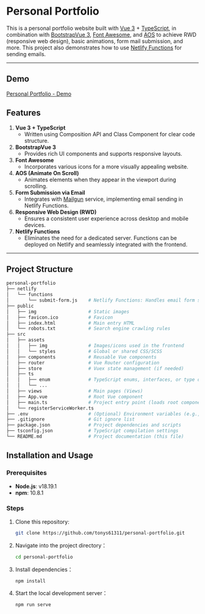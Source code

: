 # Personal Portfolio

This is a personal portfolio website built with [Vue 3](https://vuejs.org/) + [TypeScript](https://www.typescriptlang.org/), in combination with [BootstrapVue 3](https://www.npmjs.com/package/bootstrap-vue-3), [Font Awesome](https://fontawesome.com), and [AOS](https://michalsnik.github.io/aos/) to achieve RWD (responsive web design), basic animations, form mail submission, and more. This project also demonstrates how to use [Netlify Functions](https://docs.netlify.com/functions/overview/) for sending emails.

---

## Demo

[Personal Portfolio - Demo](https://tonys61311.github.io/personal-portfolio)

## Features

1. **Vue 3 + TypeScript**  
   - Written using Composition API and Class Component for clear code structure.
2. **BootstrapVue 3**  
   - Provides rich UI components and supports responsive layouts.
3. **Font Awesome**  
   - Incorporates various icons for a more visually appealing website.
4. **AOS (Animate On Scroll)**  
   - Animates elements when they appear in the viewport during scrolling.
5. **Form Submission via Email**  
   - Integrates with [Mailgun](https://www.mailgun.com/) service, implementing email sending in Netlify Functions.
6. **Responsive Web Design (RWD)**  
   - Ensures a consistent user experience across desktop and mobile devices.
7. **Netlify Functions**  
   - Eliminates the need for a dedicated server. Functions can be deployed on Netlify and seamlessly integrated with the frontend.

---

## Project Structure

```bash
personal-portfolio
├── netlify
│   └── functions
│       └── submit-form.js    # Netlify Functions: Handles email form submissions
├── public
│   ├── img                   # Static images
│   ├── favicon.ico           # Favicon
│   ├── index.html            # Main entry HTML
│   └── robots.txt            # Search engine crawling rules
├── src
│   ├── assets
│   │   ├── img               # Images/icons used in the frontend
│   │   └── styles            # Global or shared CSS/SCSS
│   ├── components            # Reusable Vue components
│   ├── router                # Vue Router configuration
│   ├── store                 # Vuex state management (if needed)
│   ├── ts
│   │   ├── enum              # TypeScript enums, interfaces, or type definitions
│   │   └── ...
│   ├── views                 # Main pages (Views)
│   ├── App.vue               # Root Vue component
│   ├── main.ts               # Project entry point (loads root component, plugins)
│   └── registerServiceWorker.ts
├── .env                      # (Optional) Environment variables (e.g., Mailgun API Key)
├── .gitignore                # Git ignore list
├── package.json              # Project dependencies and scripts
├── tsconfig.json             # TypeScript compilation settings
└── README.md                 # Project documentation (this file)
```

## Installation and Usage

### Prerequisites

- **Node.js**: v18.19.1
- **npm**: 10.8.1

### Steps

1. Clone this repository:
   ```bash
   git clone https://github.com/tonys61311/personal-portfolio.git
   ```

2. Navigate into the project directory：
   ```bash
   cd personal-portfolio
   ```

3. Install dependencies：
   ```bash
   npm install
   ```

4. Start the local development server：
   ```bash
   npm run serve
   ```